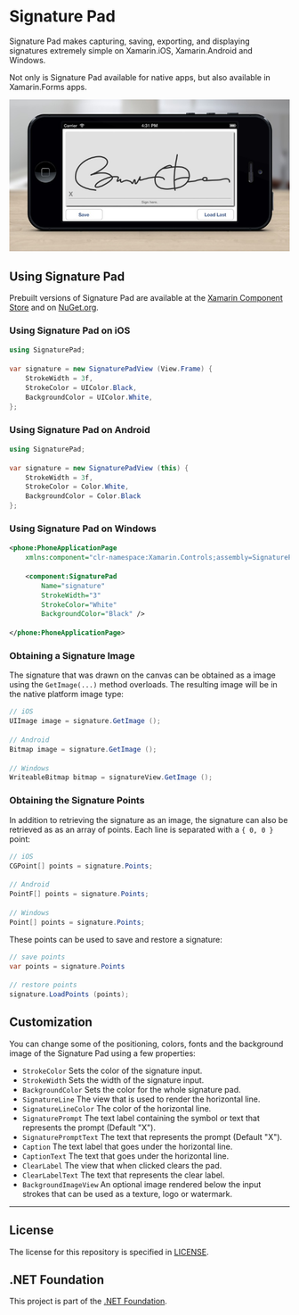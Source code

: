 # Signature Pad

Signature Pad makes capturing, saving, exporting, and displaying signatures extremely simple on
Xamarin.iOS, Xamarin.Android and Windows.

Not only is Signature Pad available for native apps, but also available in Xamarin.Forms apps.

![Screenshot](component/signature-ios.jpg)

## Using Signature Pad

Prebuilt versions of Signature Pad are available at the [Xamarin Component Store][comp-store-link]
and on [NuGet.org][nuget-link].

### Using Signature Pad on iOS

```csharp
using SignaturePad;

var signature = new SignaturePadView (View.Frame) {
	StrokeWidth = 3f,
	StrokeColor = UIColor.Black,
	BackgroundColor = UIColor.White,
};
```

### Using Signature Pad on Android

```csharp
using SignaturePad;

var signature = new SignaturePadView (this) {
	StrokeWidth = 3f,
	StrokeColor = Color.White,
	BackgroundColor = Color.Black
};
```

### Using Signature Pad on Windows

```xml
<phone:PhoneApplicationPage 
	xmlns:component="clr-namespace:Xamarin.Controls;assembly=SignaturePad">

	<component:SignaturePad 
		Name="signature"
		StrokeWidth="3" 
		StrokeColor="White" 
		BackgroundColor="Black" />

</phone:PhoneApplicationPage>
```

### Obtaining a Signature Image

The signature that was drawn on the canvas can be obtained as a image using the `GetImage(...)`
method overloads. The resulting image will be in the native platform image type:

```csharp
// iOS
UIImage image = signature.GetImage ();

// Android
Bitmap image = signature.GetImage ();

// Windows
WriteableBitmap bitmap = signatureView.GetImage ();
```

### Obtaining the Signature Points

In addition to retrieving the signature as an image, the signature can also be retrieved as
as an array of points. Each line is separated with a `{ 0, 0 }` point:

```csharp
// iOS
CGPoint[] points = signature.Points;

// Android
PointF[] points = signature.Points;

// Windows
Point[] points = signature.Points;
```

These points can be used to save and restore a signature:

```csharp
// save points
var points = signature.Points

// restore points
signature.LoadPoints (points);
```

## Customization

You can change some of the positioning, colors, fonts and the background image of the Signature Pad
using a few properties:

 - `StrokeColor` Sets the color of the signature input.
 - `StrokeWidth` Sets the width of the signature input.
 - `BackgroundColor` Sets the color for the whole signature pad.
 - `SignatureLine` The view that is used to render the horizontal line.
 - `SignatureLineColor` The color of the horizontal line.
 - `SignaturePrompt` The text label containing the symbol or text that represents the prompt (Default "X").
 - `SignaturePromptText` The text that represents the prompt (Default "X").
 - `Caption` The text label that goes under the horizontal line.
 - `CaptionText` The text that goes under the horizontal line.
 - `ClearLabel` The view that when clicked clears the pad.
 - `ClearLabelText` The text that represents the clear label.
 - `BackgroundImageView` An optional image rendered below the input strokes that can be used as a texture, logo or watermark.

------------

## License

The license for this repository is specified in [LICENSE](LICENSE).


## .NET Foundation
This project is part of the [.NET Foundation](http://www.dotnetfoundation.org/projects).

[comp-store-link]: https://components.xamarin.com/view/signature-pad
[nuget-link]: https://www.nuget.org/packages/Xamarin.Controls.SignaturePad
